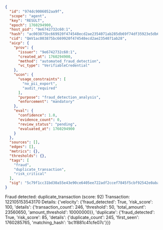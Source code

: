 ```json
{
  "id": "974dc9006052aa9f",
  "scope": "agent",
  "key": "RESULT",
  "epoch": 1760294900,
  "host_pid": "9e6742732c60:1",
  "hash": "ac003875bc669920f474548ecd2ae2354071ab285db69f74df35923e5db64f42",
  "cid": "QmV1ac003875bc669920f474548ecd2ae2354071ab28",
  "aicp": {
    "prov": {
      "issuer": "9e6742732c60:1",
      "created_at": 1760294900,
      "method": "automated_fraud_detection",
      "vc_type": "VerifiableCredential"
    },
    "ucon": {
      "usage_constraints": [
        "no_pii_export",
        "audit_required"
      ],
      "purpose": "fraud_detection_analysis",
      "enforcement": "mandatory"
    },
    "eval": {
      "confidence": 1.0,
      "evidence_count": 0,
      "review_status": "pending",
      "evaluated_at": 1760294900
    }
  },
  "sources": [],
  "edges": [],
  "metrics": {},
  "thresholds": {},
  "tags": [
    "fraud",
    "duplicate_transaction",
    "risk_critical"
  ],
  "sig": "5c79f1cc31bd30a55e43e90ce6405ee722adf2ccef7845f5cbf92542e0aba4d9"
}
```

Fraud detected: duplicate_transaction (score: 92)
Transaction: 122105153543170
Details: {'velocity': {'fraud_detected': True, 'risk_score': 100, 'details': {'transaction_count': 246, 'threshold': 50, 'total_amount': 23560650, 'amount_threshold': 10000000}}, 'duplicate': {'fraud_detected': True, 'risk_score': 85, 'details': {'duplicate_count': 245, 'first_seen': 1760285765, 'matching_hash': 'bc1f881c41cfe07c'}}}